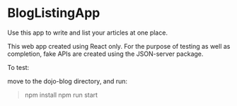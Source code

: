 # BlogListingApp

Use this app to write and list your articles at one place.

This web app created using React only. 
For the purpose of testing as well as completion, fake APIs are created using the JSON-server package.

To test:

move to the dojo-blog directory, and run:
>npm install
>npm run start

